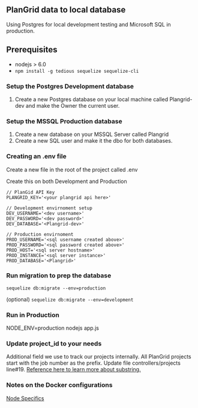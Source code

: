 ## PlanGrid data to local database

Using Postgres for local development testing and Microsoft SQL in production.


## Prerequisites

* nodejs > 6.0
* ```npm install -g tedious sequelize sequelize-cli```

### Setup the Postgres Development database
1. Create a new Postgres database on your local machine called Plangrid-dev and make the Owner the current user.

### Setup the MSSQL Production database
1. Create a new database on your MSSQL Server called Plangrid
2. Create a new SQL user and make it the dbo for both databases.

### Creating an .env file

Create a new file in the root of the project called .env

Create this on both Development and Production

```
// PlanGid API Key
PLANGRID_KEY='<your plangrid api here>'

// Development envirnoment setup
DEV_USERNAME='<dev username>'
DEV_PASSWORD='<dev password>'
DEV_DATABASE='<Plangrid-dev>'

// Production envirnoment
PROD_USERNAME='<sql username created above>'
PROD_PASSWORD='<sql password created above>'
PROD_HOST='<sql server hostname>'
PROD_INSTANCE='<sql server instance>'
PROD_DATABASE='<Plangrid>'

```

### Run migration to prep the database
``` sequelize db:migrate --env=production ```

(optional)
``` sequelize db:migrate --env=development ```


### Run in Production
NODE_ENV=production nodejs app.js 

### Update project_id to your needs

Additional field we use to track our projects internally.  All PlanGrid projects start with the job number as the prefix.  Update file controllers/projects line#19.  [Reference here to learn more about substring.](https://developer.mozilla.org/en-US/docs/Web/JavaScript/Reference/Global_Objects/String/substring)


### Notes on the Docker configurations

[Node Specifics](http://jdlm.info/articles/2016/03/06/lessons-building-node-app-docker.html)